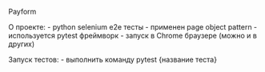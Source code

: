 Payform

О проекте:
    - python selenium e2e тесты
    - применен page object pattern
    - используется pytest фреймворк
    - запуск в Chrome браузере (можно и в других)

Запуск тестов: 
    - выполнить команду pytest {название теста}
